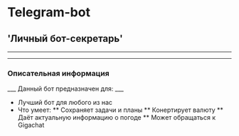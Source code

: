 # Telegram-bot
## 'Личный бот-секретарь'
---
---
### Описательная информация
___ Данный бот предназначен для: ___
* Лучший бот для любого из нас
* Что умеет:
  ** Сохраняет задачи и планы
  ** Конертирует валюту
  ** Даёт актуальную информацию о погоде
  ** Может обращаться к Gigachat
